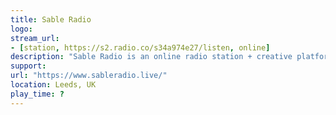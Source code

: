```yaml
---
title: Sable Radio
logo: 
stream_url:
- [station, https://s2.radio.co/s34a974e27/listen, online]
description: "Sable Radio is an online radio station + creative platform made in Leeds."
support: 
url: "https://www.sableradio.live/"
location: Leeds, UK
play_time: ?
---
```

